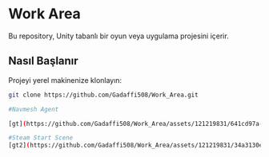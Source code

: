 # Work Area

Bu repository, Unity tabanlı bir oyun veya uygulama projesini içerir.

## Nasıl Başlanır

Projeyi yerel makinenize klonlayın:

```bash
git clone https://github.com/Gadaffi508/Work_Area.git

#Navmesh Agent

[gt](https://github.com/Gadaffi508/Work_Area/assets/121219831/641cd97a-1738-4be3-8403-1636589fabdf)

#Steam Start Scene
[gt2](https://github.com/Gadaffi508/Work_Area/assets/121219831/34a3130e-7169-4736-88c6-a4fe967cae5c)

